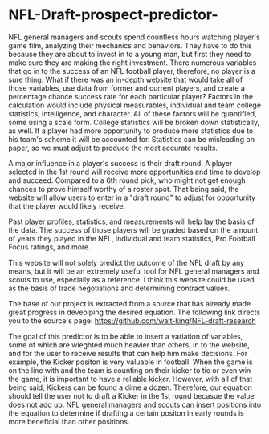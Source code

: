 # NFL-Draft-prospect-predictor-
NFL general managers and scouts spend countless hours watching player's game film, analyzing their mechanics and behaviors. They have to do this because they are about to invest in to a young man, but first they need to make sure they are making the right investment. There numerous variables that go in to the success of an NFL football player, therefore, no player is a sure thing. What if there was an in-depth website that would take all of those variables, use data from former and current players, and create a percentage chance success rate for each particular player? Factors in the calculation would include physical measurables, individual and team college statistics, intelligence, and character. All of these factors will be quantified, some using a scale form. College statistics will be broken down statistically, as well. If a player had more opportunity to produce more statistics due to his team's scheme it will be accounted for. Statistics can be misleading on paper, so we must adjust to produce the most accurate results. 

A major influence in a player's success is their draft round. A player selected in the 1st round will receive more opportunities and time to develop and succeed. Compared to a 6th round pick, who might not get enough chances to prove himself worthy of a roster spot. That being said, the website will allow users to enter in a "draft round" to adjust for opportunity that the player would likely receive. 

Past player profiles, statistics, and measurements will help lay the basis of the data. The success of those players will be graded based on the amount of years they played in the NFL, individual and team statistics, Pro Football Focus ratings, and more. 

This website will not solely predict the outcome of the NFL draft by any means, but it will be an extremely useful tool for NFL general managers and scouts to use, especially as a reference. I think this website could be used as the basis of trade negotiations and determining contract values. 

The base of our project is extracted from a source that has already made great progress in deveolping the desired equation. The following link directs you to the source's page:
https://github.com/walt-king/NFL-draft-research


The goal of this predictor is to be able to insert a variation of variables, some of which are wieghted much heavier than others, in to the website, and for the user to receive results that can help him make decisions. For example, the Kicker positon is very valuable in football. When the game is on the line with and the team is counting on their kicker to tie or even win the game, it is important to have a reliable kicker. However, with all of that being said, Kickers can be found a dime a dozen. Therefore, our equation should tell the user not to draft a Kicker in the 1st round becasue the value does not add up. NFL general managers and scouts can insert positions into the equation to determine if drafting a certain positon in early rounds is more beneficial than other positions. 
